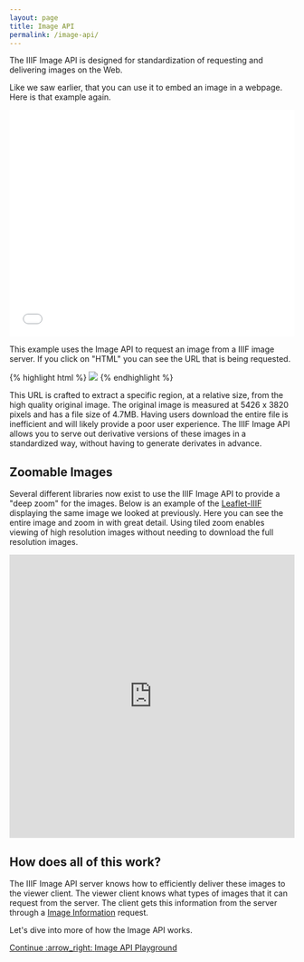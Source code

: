 ```yaml
---
layout: page
title: Image API
permalink: /image-api/
---
```


The IIIF Image API is designed for standardization of requesting and delivering images on the Web. 

Like we saw earlier, that you can use it to embed an image in a webpage. Here is that example again.

<iframe width="100%" height="400" src="//jsfiddle.net/mejackreed/r3a5ayhe/2/embedded/result,html/" allowfullscreen="allowfullscreen" frameborder="0"></iframe>

This example uses the Image API to request an image from a IIIF image server. If you click on "HTML" you can see the URL that is being requested.

{% highlight html %}
<img src="https://stacks.stanford.edu/image/iiif/hg676jb4964%2F0380_796-44/1015,1460,799,824/pct:50/0/default.jpg">
{% endhighlight %}

This URL is crafted to extract a specific region, at a relative size, from the high quality original image. The original image is measured at 5426 x 3820 pixels and has a file size of 4.7MB. Having users download the entire file is inefficient and will likely provide a poor user experience. The IIIF Image API allows you to serve out derivative versions of these images in a standardized way, without having to generate derivates in advance.

## Zoomable Images
Several different libraries now exist to use the IIIF Image API to provide a "deep zoom" for the images. Below is an example of the [Leaflet-IIIF](https://github.com/mejackreed/Leaflet-IIIF) displaying the same image we looked at previously. Here you can see the entire image and zoom in with great detail. Using tiled zoom enables viewing of high resolution images without needing to download the full resolution images. 

<iframe 
  src="https://mejackreed.github.io/Leaflet-IIIF/examples/index.html?url=https://stacks.stanford.edu/image/iiif/hg676jb4964%2F0380_796-44/info.json"
  frameborder="0" width="100%" height="500px">
</iframe>

## How does all of this work?
The IIIF Image API server knows how to efficiently deliver these images to the viewer client. The viewer client knows what types of images that it can request from the server. The client gets this information from the server through a [Image Information](http://iiif.io/api/image/2.1/#image-information) request.

Let's dive into more of how the Image API works.

<div class='d-flex justify-content-around'>
  <a class="btn btn-secondary btn-lg" href="{{'image-api/playground' | relative_url }}">
    <span class='next-continue'>Continue :arrow_right:</span>
    <span class='next-title'>Image API Playground</span>
  </a>
</div>
